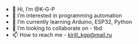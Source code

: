 - 👋 Hi, I’m @K-G-P
- 👀 I’m interested in programming automation
- 🌱 I’m currently learning Arduino, ESP32, Python
- 💞️ I’m looking to collaborate on - tbd
- 📫 How to reach me - kirill_kgp@mail.ru

<!---
K-G-P/K-G-P is a ✨ special ✨ repository because its `README.md` (this file) appears on your GitHub profile.
You can click the Preview link to take a look at your changes.
--->
